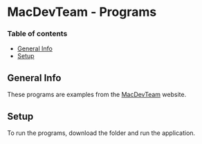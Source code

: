 # MacDevTeam - Programs

### Table of contents
* [General Info](#general-info)
* [Setup](#setup)

## General Info
These programs are examples from the [MacDevTeam](https://macdevteam.netlify.app/) website.

## Setup
To run the programs, download the folder and run the application.
